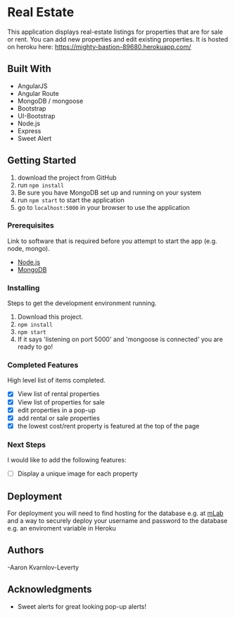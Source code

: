 # Real Estate

This application displays real-estate listings for properties that are for sale or rent. You can add new properties and edit existing properties. It is hosted on heroku here: https://mighty-bastion-89680.herokuapp.com/
## Built With

- AngularJS
- Angular Route
- MongoDB / mongoose
- Bootstrap
- UI-Bootstrap
- Node.js
- Express
- Sweet Alert

## Getting Started

1. download the project from GitHub
2. run `npm install`
3. Be sure you have MongoDB set up and running on your system
4. run `npm start` to start the application
5. go to `localhost:5000` in your browser to use the application

### Prerequisites

Link to software that is required before you attempt to start the app (e.g. node, mongo).

- [Node.js](https://nodejs.org/en/)
- [MongoDB](https://www.mongodb.com/)


### Installing

Steps to get the development environment running.

1. Download this project.
2. `npm install`
3. `npm start`
4. If it says 'listening on port 5000' and 'mongoose is connected' you are ready to go!

### Completed Features

High level list of items completed.

- [x] View list of rental properties
- [x] View list of properties for sale
- [x] edit properties in a pop-up
- [x] add rental or sale properties
- [x] the lowest cost/rent property is featured at the top of the page

### Next Steps

I would like to add the following features:
- [ ] Display a unique image for each property

## Deployment

For deployment you will need to find hosting for the database e.g. at [mLab](https://mlab.com/) and a way to securely deploy your username and password to the database e.g. an enviroment variable in Heroku

## Authors

-Aaron Kvarnlov-Leverty


## Acknowledgments

* Sweet alerts for great looking pop-up alerts!